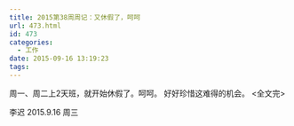 ```yaml
---
title: 2015第38周周记：又休假了，呵呵
url: 473.html
id: 473
categories:
  - 工作
date: 2015-09-16 13:19:23
tags:
---
```


周一、周二上2天班，就开始休假了。呵呵。 好好珍惜这难得的机会。 <全文完> 

李迟 2015.9.16 周三
